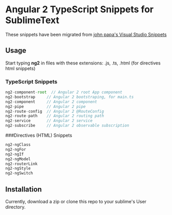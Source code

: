 # Angular 2 TypeScript Snippets for SublimeText 

These snippets have been migrated from [john papa's Visual Studio Snippets](https://github.com/johnpapa/vscode-angular2-snippets)

## Usage
Start typing **ng2** in files with these extensions: .js, .ts, .html (for directives html snippets)

### TypeScript Snippets
```typescript
ng2-component-root  // Angular 2 root App component
ng2-bootstrap     // Angular 2 bootstraping, for main.ts
ng2-component     // Angular 2 component
ng2-pipe          // Angular 2 pipe
ng2-route-config  // Angular 2 @RouteConfig
ng2-route-path    // Angular 2 routing path
ng2-service       // Angular 2 service
ng2-subscribe     // Angular 2 observable subscription
```

###Directives (HTML) Snippets
```html
ng2-ngClass
ng2-ngFor
ng2-ngIf
ng2-ngModel
ng2-routerLink
ng2-ngStyle
ng2-ngSwitch
```

## Installation

Currently, download a zip or clone this repo to your sublime's User directory.